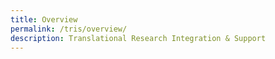 ```yaml
---
title: Overview
permalink: /tris/overview/
description: Translational Research Integration & Support
---
```

